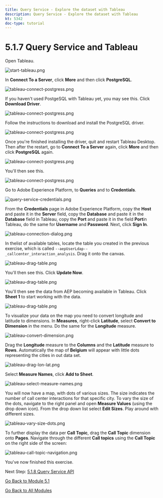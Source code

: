 ```yaml
---
title: Query Service - Explore the dataset with Tableau
description: Query Service - Explore the dataset with Tableau
kt: 5342
doc-type: tutorial
---
```

# 5.1.7 Query Service and Tableau

Open Tableau.

![start-tableau.png](./images/starttableau.png)

In **Connect To a Server**, click **More** and then click **PostgreSQL**.

![tableau-connect-postgress.png](./images/tableauconnectpostgress.png)

If you haven't used PostgeSQL with Tableau yet, you may see this. Click **Download Driver**.

![tableau-connect-postgress.png](./images/tableauconnectpostgress1.png)

Follow the instructions to download and install the PostgreSQL driver.

![tableau-connect-postgress.png](./images/tableauconnectpostgress2.png)

Once you're finished installing the driver, quit and restart Tableau Desktop. Then after the restart, go to **Connect To a Server** again, click **More** and then click **PostgreSQL** again.

![tableau-connect-postgress.png](./images/tableauconnectpostgress.png)

You'll then see this.

![tableau-connect-postgress.png](./images/tableauconnectpostgress3.png)

Go to Adobe Experience Platform, to **Queries** and to **Credentials**.

![query-service-credentials.png](./images/queryservicecredentials.png)

From the **Credentials** page in Adobe Experience Platform, copy the **Host** and paste it in the **Server** field, copy the **Database** and paste it in the **Database** field in Tableau, copy the **Port** and paste it in the field **Port**in Tableau, do the same for **Username** and **Password**. Next, click **Sign In**.

![tableau-connection-dialog.png](./images/tableauconnectiondialog.png)

In thelist of available tables, locate the table you created in the previous exercise, which is called `--aepUserLdap--_callcenter_interaction_analysis`. Drag it onto the canvas.

![tableau-drag-table.png](./images/tableaudragtable.png)

You'll then see this. Click **Update Now**.

![tableau-drag-table.png](./images/tableaudragtable1.png)

You'll then see the data from AEP becoming available in Tableau. Click **Sheet 1** to start working with the data.

![tableau-drag-table.png](./images/tableaudragtable2.png)

To visualize your data on the map you need to convert longitude and latitude to dimensions. In **Measures**,  right-click **Latitude**, select **Convert to Dimension** in the menu. Do the same for the **Longitude** measure.

![tableau-convert-dimension.png](./images/tableauconvertdimension.png)

Drag the **Longitude** measure to the **Columns** and the **Latitude** measure to **Rows**. Automatically the map of **Belgium** will appear with little dots representing the cities in out data set.

![tableau-drag-lon-lat.png](./images/tableaudraglonlat.png)

Select **Measure Names**, click **Add to Sheet**.

![tableau-select-measure-names.png](./images/selectmeasurenames.png)

You will now have a map, with dots of various sizes. The size indicates the number of call center interactions for that specific city. To vary the size of the dots, navigate to the right panel and open **Measure Values** (using the drop down icon). From the drop down list select **Edit Sizes**. Play around with different sizes.

![tableau-vary-size-dots.png](./images/tableauvarysizedots.png)

To further display the data per **Call Topic**, drag the **Call Topic** dimension onto **Pages**. Navigate through the different **Call topics** using the **Call Topic** on the right side of the screen:

![tableau-call-topic-navigation.png](./images/tableaucalltopicnavigation.png)

You've now finished this exercise.

Next Step: [5.1.8 Query Service API](./ex8.md)

[Go Back to Module 5.1](./query-service.md)

[Go Back to All Modules](../../../overview.md)
